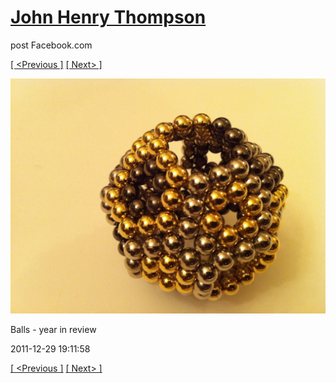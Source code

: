 # [John Henry Thompson](../README.md)
post Facebook.com

[[ <Previous ]](2011-12-29-6.md) [[ Next> ]](2011-12-29-8.md)

[![](../media/2011-12-29/Balls-year-in-review-6.jpg)](../README.md)

Balls - year in review

2011-12-29 19:11:58

[[ <Previous ]](2011-12-29-6.md) [[ Next> ]](2011-12-29-8.md)